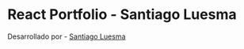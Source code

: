 # React Portfolio - Santiago Luesma

Desarrollado por - [Santiago Luesma](https://github.com/santiagoluesma)
